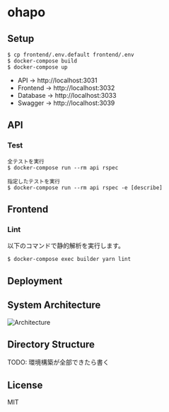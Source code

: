 # ohapo

## Setup

```
$ cp frontend/.env.default frontend/.env
$ docker-compose build
$ docker-compose up
```

- API -> http://localhost:3031
- Frontend -> http://localhost:3032
- Database -> http://localhost:3033
- Swagger -> http://localhost:3039

## API

### Test

```
全テストを実行
$ docker-compose run --rm api rspec

指定したテストを実行
$ docker-compose run --rm api rspec -e [describe]
```

## Frontend

### Lint

以下のコマンドで静的解析を実行します。

```
$ docker-compose exec builder yarn lint
```

## Deployment

## System Architecture

![Architecture](https://i.imgur.com/U5jX0XJ.png)

## Directory Structure

TODO: 環境構築が全部できたら書く

## License

MIT
